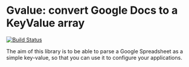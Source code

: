 # Gvalue: convert Google Docs to a KeyValue array

[![Build Status](https://travis-ci.org/namshi/gvalue.png?branch=master)](https://travis-ci.org/namshi/gvalue)

The aim of this library is to be able to parse a Google Spreadsheet as a simple key-value, so that you can use it
to configure your applications.